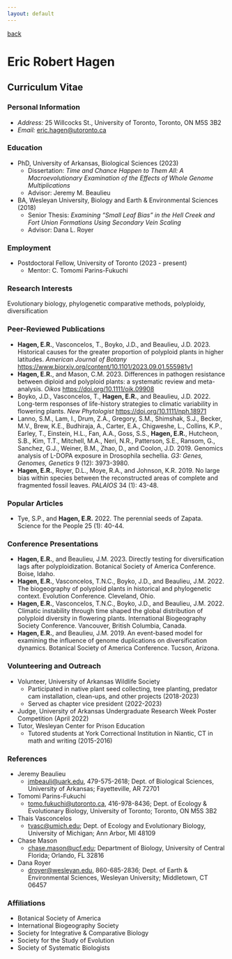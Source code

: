 ```yaml
---
layout: default
---
```

[back](./)

# Eric Robert Hagen

## Curriculum Vitae

### Personal Information
*  _Address:_ 25 Willcocks St., University of Toronto, Toronto, ON M5S 3B2
*  _Email:_ eric.hagen@utoronto.ca

### Education
- PhD, University of Arkansas, Biological Sciences (2023)
  - Dissertation: _Time and Chance Happen to Them All: A Macroevolutionary Examination of the Effects of Whole Genome Multiplications_
  - Advisor: Jeremy M. Beaulieu
- BA, Wesleyan University, Biology and Earth & Environmental Sciences (2018)
  - Senior Thesis: _Examining “Small Leaf Bias” in the Hell Creek and Fort Union Formations Using Secondary Vein Scaling_
  - Advisor: Dana L. Royer

### Employment
- Postdoctoral Fellow, University of Toronto (2023 - present)
  - Mentor: C. Tomomi Parins-Fukuchi

### Research Interests
Evolutionary biology, phylogenetic comparative methods, polyploidy, diversification

### Peer-Reviewed Publications
- **Hagen, E.R.**, Vasconcelos, T., Boyko, J.D., and Beaulieu, J.D. 2023. Historical causes for the greater proportion of polyploid plants in higher latitudes. _American Journal of Botany_ https://www.biorxiv.org/content/10.1101/2023.09.01.555981v1
- **Hagen, E.R.**, and Mason, C.M. 2023. Differences in pathogen resistance between diploid and polyploid plants: a systematic review and meta-analysis. _Oikos_ https://doi.org/10.1111/oik.09908
- Boyko, J.D., Vasconcelos, T., **Hagen, E.R.**, and Beaulieu, J.D. 2022. Long-term responses of life-history strategies to climatic variability in flowering plants. _New Phytologist_ https://doi.org/10.1111/nph.18971
- Lanno, S.M., Lam, I., Drum, Z.A., Gregory, S.M., Shimshak, S.J., Becker, M.V., Brew, K.E., Budhiraja, A., Carter, E.A., Chigweshe, L., Collins, K.P., Earley, T., Einstein, H.L., Fan, A.A., Goss, S.S., **Hagen, E.R.**, Hutcheon, S.B., Kim, T.T., Mitchell, M.A., Neri, N.R., Patterson, S.E., Ransom, G., Sanchez, G.J., Weiner, B.M., Zhao, D., and Coolon, J.D. 2019. Genomics analysis of L-DOPA exposure in Drosophila sechellia. _G3: Genes, Genomes, Genetics_ 9 (12): 3973-3980.
- **Hagen, E.R.**, Royer, D.L., Moye, R.A., and Johnson, K.R. 2019. No large bias within species between the reconstructed areas of complete and fragmented fossil leaves. _PALAIOS_ 34 (1): 43-48.

### Popular Articles
-  Tye, S.P., and **Hagen, E.R.** 2022. The perennial seeds of Zapata. Science for the People 25 (1): 40-44.

### Conference Presentations
-  **Hagen, E.R.**, and Beaulieu, J.M. 2023. Directly testing for diversification lags after polyploidization. Botanical Society of America Conference. Boise, Idaho.
-  **Hagen, E.R.**, Vasconcelos, T.N.C., Boyko, J.D., and Beaulieu, J.M. 2022. The biogeography of polyploid plants in historical and phylogenetic context. Evolution Conference. Cleveland, Ohio.
-  **Hagen, E.R.**, Vasconcelos, T.N.C., Boyko, J.D., and Beaulieu, J.M. 2022. Climatic instability through time shaped the global distribution of polyploid diversity in flowering plants. International Biogeography Society Conference. Vancouver, British Columbia, Canada.
-  **Hagen, E.R.**, and Beaulieu, J.M. 2019. An event-based model for examining the influence of genome duplications on diversification dynamics. Botanical Society of America Conference. Tucson, Arizona.

### Volunteering and Outreach
- Volunteer, University of Arkansas Wildlife Society
  - Participated in native plant seed collecting, tree planting, predator cam installation, clean-ups, and other projects (2018-2023)
  - Served as chapter vice president (2022-2023)
- Judge, University of Arkansas Undergraduate Research Week Poster Competition (April 2022)
- Tutor, Wesleyan Center for Prison Education
  - Tutored students at York Correctional Institution in Niantic, CT in math and writing (2015-2016)

### References
- Jeremy Beaulieu
  - jmbeauli@uark.edu, 479-575-2618; Dept. of Biological Sciences, University of Arkansas; Fayetteville, AR 72701
- Tomomi Parins-Fukuchi
  - tomo.fukuchi@utoronto.ca, 416-978-8436; Dept. of Ecology & Evolutionary Biology, University of Toronto; Toronto, ON M5S 3B2
- Thais Vasconcelos
  - tvasc@umich.edu; Dept. of Ecology and Evolutionary Biology, University of Michigan; Ann Arbor, MI 48109
- Chase Mason
  - chase.mason@ucf.edu; Department of Biology, University of Central Florida; Orlando, FL 32816
- Dana Royer
  - droyer@wesleyan.edu, 860-685-2836; Dept. of Earth & Environmental Sciences, Wesleyan University; Middletown, CT 06457

### Affiliations
* Botanical Society of America
* International Biogeography Society
* Society for Integrative & Comparative Biology
* Society for the Study of Evolution
* Society of Systematic Biologists


















